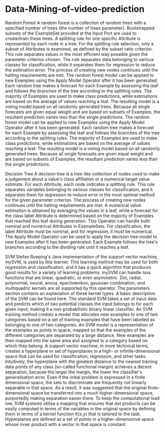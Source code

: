 # Data-Mining-of-video-prediction

Random Forest
A random forest is a collection of random trees with a specified number of trees (the number of trees parameter). Bootstrapped subsets of the ExampleSet provided at the Input Port are used to create/train these trees. A splitting rule for one specific Attribute is represented by each node in a tree. For the splitting rule selection, only a subset of Attributes is examined, as defined by the subset ratio criterion. This rule separates values in the most efficient way possible given the parameter criterion chosen. The rule separates data belonging to various classes for classification, while it separates them for regression to reduce the estimation error. The process of creating new nodes continues until the halting requirements are met.
The random forest model can be applied to new Examples using the Apply Model Operator after it has been generated. Each random tree makes a forecast for each Example by assessing the leaf and follows the branches of the tree according to the splitting rules. The majority of Examples are used to make class predictions, while estimations are based on the average of values reaching a leaf. The resulting model is a voting model based on all randomly generated trees. Because all single forecasts are given equal weight and are based on subsets of Examples, the resultant prediction varies less than the single predictions.
The random forest model can be applied to new Examples using the Apply Model Operator after it has been generated. Each random tree makes a forecast for each Example by assessing the leaf and follows the branches of the tree according to the splitting rules. The majority of Examples are used to make class predictions, while estimations are based on the average of values reaching a leaf. The resulting model is a voting model based on all randomly generated trees. Because all single forecasts are given equal weight and are based on subsets of Examples, the resultant prediction varies less than the single predictions.

Decision Tree
A decision tree is a tree-like collection of nodes used to make a judgement about a value's class affiliation or a numerical target value estimate. For each Attribute, each node indicates a splitting rule. This rule separates variables belonging to various classes for classification, and it separates them for regression to reduce error in the most optimal method for the given parameter criterion.
The process of creating new nodes continues until the halting requirements are met. A numerical value estimation is obtained by averaging the values in a leaf, while a forecast for the class label Attribute is determined based on the majority of Examples that reached this leaf during generation.
This Operator can handle both nominal and numerical Attributes in ExampleSets. For classification, the label Attribute must be nominal, and for regression, it must be numerical.
The Apply Model Operator can be used to apply the decision tree model to new Examples after it has been generated. Each Example follows the tree's branches according to the dividing rule until it reaches a leaf.

SVM
Stefan Rueping's Java implementation of the support vector machine, mySVM, is used by this learner. This learning method may be used for both regression and classification, and it has a quick algorithm that produces good results for a variety of learning problems. mySVM can handle loss functions that are linear, quadratic, or even asymmetric.
Dot, radial, polynomial, neural, anova, epachnenikov, gaussian combination, and multiquadric kernels are all supported by this operator. The parameters section contains an explanation of these kernel types.
A basic description of the SVM can be found here. The standard SVM takes a set of input data and predicts which of two potential classes the input belongs to for each given input, making it a non-probabilistic binary linear classifier. An SVM training method creates a model that allocates new examples to one of two categories based on a set of training examples that have been labelled as belonging to one of two categories. An SVM model is a representation of the examples as points in space, mapped so that the examples of the different categories are separated by a large distance. New examples are then mapped into the same area and assigned to a category based on which they belong.
A support vector machine, in more technical terms, creates a hyperplane or set of hyperplanes in a high- or infinite-dimensional space that can be used for classification, regression, and other tasks. Intuitively, the hyperplane with the greatest distance to the nearest training data points of any class (so-called functional margin) achieves a decent separation, because the larger the margin, the lower the classifier's generalisation error. Even if the initial problem is expressed in a finite dimensional space, the sets to discriminate are frequently not linearly separable in that space. As a result, it was suggested that the original finite-dimensional space be transferred into a much higher-dimensional space, purportedly making separation easier there. To keep the computational load low, SVM systems utilise a mapping that ensures that dot products can be easily computed in terms of the variables in the original space by defining them in terms of a kernel function K(x,y) that is tailored to the task. Hyperplanes are defined as a set of points in a higher-dimensional space whose inner product with a vector in that space is constant.
